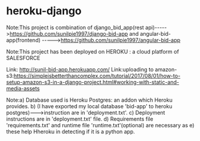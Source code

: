 # heroku-django

Note:This project is combination of django_bid_app(rest api)----->https://github.com/sunilpie1997/django-bid-app
      and angular-bid-app(frontend)                         ----->https://github.com/sunilpie1997/angular-bid-app
      
Note:This project has been deployed on HEROKU : a cloud platform of SALESFORCE

Link: http://sunil-bid-app.herokuapp.com/
Link:uploading to amazon-s3:https://simpleisbetterthancomplex.com/tutorial/2017/08/01/how-to-setup-amazon-s3-in-a-django-project.html#working-with-static-and-media-assets


Note:a) Database used is Heroku Postgres: an addon which Heroku provides.
     b) (I have exported my local database 'bid-app' to heroku postgres)--->instruction are in 'deployment.txt'.
     c)  Deployment instructions are in 'deployment.txt' file.
     d)  Requirements file 'requirements.txt' and runtime file 'runtime.txt'(optional) are necessary as 
     e)  these help Hheroku in detecting if it is a python app.

